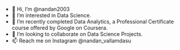 - 👋 Hi, I’m @nandan2003
- 👀 I’m interested in Data Science.
- 🌱 I’m recently completed Data Analytics, a Professional Certificate course offered by Google on Coursera.
- 💞️ I’m looking to collaborate on Data Science Projects.
- 📫 Reach me on Instagram @nandan_vallamdasu

<!---
nandan2003/nandan2003 is a ✨ special ✨ repository because its `README.md` (this file) appears on your GitHub profile.
You can click the Preview link to take a look at your changes.
--->
